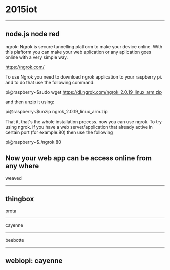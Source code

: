 # 2015iot
---------------------
node.js
node red
------------------
ngrok:
Ngrok is secure tunnelling platform to make your device online. With this plaftorm you can make your web aplication or any aplication goes online with a very simple way.

https://ngrok.com/

To use Ngrok you need to download ngrok application to your raspberry pi. and to do that use the following command:

pi@raspberry~$sudo wget https://dl.ngrok.com/ngrok_2.0.19_linux_arm.zip

and then unzip it using:

pi@raspberry~$unzip ngrok_2.0.19_linux_arm.zip

That it, that's the whole installation process. now you can use ngrok. To try using ngrok. if you have a web server/application that already active in certain port (for example:80) then use the following

pi@raspberry~$./ngrok 80

Now your web app can be access online from any where
-----------------------


weaved

------------
thingbox
------------------
prota

-----------
cayenne

-----------------
beebotte

---------------------
webiopi: cayenne
------------------




